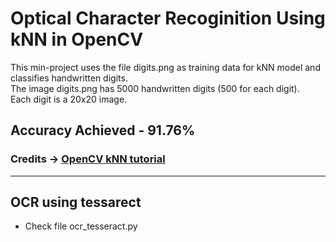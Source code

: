 # Optical Character Recoginition Using kNN in OpenCV

This min-project uses the file digits.png as training data for kNN model
and classifies handwritten digits.\
The image digits.png has 5000 handwritten digits (500 for each digit). \
Each digit is a 20x20 image.

## Accuracy Achieved - 91.76%

### Credits -> [OpenCV kNN tutorial](https://docs.opencv.org/3.0-beta/doc/py_tutorials/py_ml/py_knn/py_knn_opencv/py_knn_opencv.html)

---

## OCR using tessarect
- Check file ocr_tesseract.py
